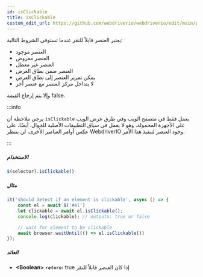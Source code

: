```yaml
---
id: isClickable
title: isClickable
custom_edit_url: https://github.com/webdriverio/webdriverio/edit/main/packages/webdriverio/src/commands/element/isClickable.ts
---
```


يعتبر العنصر قابلاً للنقر عندما تستوفى الشروط التالية:

- العنصر موجود
- العنصر معروض
- العنصر غير معطل
- العنصر ضمن نطاق العرض
- يمكن تمرير العنصر إلى نطاق العرض
- لا يتداخل مركز العنصر مع عنصر آخر

وإلا يتم إرجاع القيمة false.

:::info

يرجى ملاحظة أن `isClickable` يعمل فقط في متصفح الويب وفي طرق عرض الويب على الأجهزة المحمولة،
وهو لا يعمل في سياق التطبيقات الأصلية للجوال. أيضًا، على عكس أوامر العناصر الأخرى، 
لن ينتظر WebdriverIO وجود العنصر لتنفيذ هذا الأمر.

:::

##### الاستخدام

```js
$(selector).isClickable()
```

##### مثال

```js title="isClickable.js"
it('should detect if an element is clickable', async () => {
    const el = await $('#el')
    let clickable = await el.isClickable();
    console.log(clickable); // outputs: true or false

    // wait for element to be clickable
    await browser.waitUntil(() => el.isClickable())
});
```

##### العائد

- **&lt;Boolean&gt;**
            **<code><var>return</var></code>:**             true إذا كان العنصر قابلاً للنقر